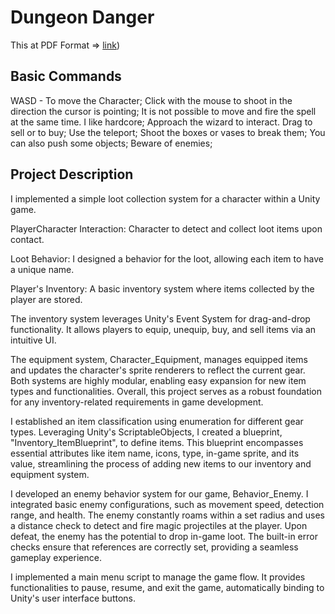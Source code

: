 # Dungeon Danger

This at PDF Format => [link](https://github.com/FlavioFariaLima/BlueTask_Flavio/blob/main/README.md))

## Basic Commands

WASD - To move the Character;
Click with the mouse to shoot in the direction the cursor is pointing;
It is not possible to move and fire the spell at the same time. I like hardcore;
Approach the wizard to interact. Drag to sell or to buy;
Use the teleport;
Shoot the boxes or vases to break them;
You can also push some objects;
Beware of enemies;

## Project Description

I implemented a simple loot collection system for a character within a Unity game.

PlayerCharacter Interaction: Character to detect and collect loot items upon contact.

Loot Behavior: I designed a behavior for the loot, allowing each item to have a unique name.

Player's Inventory: A basic inventory system where items collected by the player are stored.

 The inventory system leverages Unity's Event System for drag-and-drop functionality. It allows players to equip, unequip, buy, and sell items via an intuitive UI. 

The equipment system, Character_Equipment,  manages equipped items and updates the character's sprite renderers to reflect the current gear. Both systems are highly modular, enabling easy expansion for new item types and functionalities. Overall, this project serves as a robust foundation for any inventory-related requirements in game development.

I established an item classification using enumeration for different gear types. Leveraging Unity's ScriptableObjects, I created a blueprint, "Inventory_ItemBlueprint", to define items. This blueprint encompasses essential attributes like item name, icons, type, in-game sprite, and its value, streamlining the process of adding new items to our inventory and equipment system.

I developed an enemy behavior system for our game, Behavior_Enemy. I integrated basic enemy configurations, such as movement speed, detection range, and health. The enemy constantly roams within a set radius and uses a distance check to detect and fire magic projectiles at the player. Upon defeat, the enemy has the potential to drop in-game loot. The built-in error checks ensure that references are correctly set, providing a seamless gameplay experience.

I implemented a main menu script to manage the game flow. It provides functionalities to pause, resume, and exit the game, automatically binding to Unity's user interface buttons.

